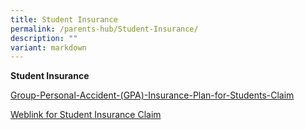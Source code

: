 ```yaml
---
title: Student Insurance
permalink: /parents-hub/Student-Insurance/
description: ""
variant: markdown
---
```

**Student Insurance** 

<!--
[Fact Sheet for Group Personal Accident (GPA)  Insurance Plan For Students](/files/Parents'%20Hub/Student%20insurance/product_fact_sheet_year_2023.pdf)
-->



[Group-Personal-Accident-(GPA)-Insurance-Plan-for-Students-Claim](/files/Parents'%20Hub/Student%20insurance/Group-Personal-Accident-GPA-Insurance-Plan-for-Students-Claim.pdf)

[Weblink for Student Insurance Claim](https://studentgpa.incomegroupins.com.sg/#/)